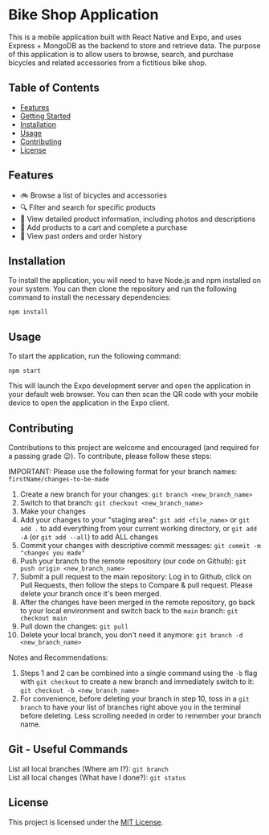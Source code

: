# Bike Shop Application

This is a mobile application built with React Native and Expo, and uses Express + MongoDB as the backend to store and retrieve data. The purpose of this application is to allow users to browse, search, and purchase bicycles and related accessories from a fictitious bike shop.

## Table of Contents

- [Features](#features)
- [Getting Started](#getting-started)
- [Installation](#installation)
- [Usage](#usage)
- [Contributing](#contributing)
- [License](#license)

## Features

- 🚲 Browse a list of bicycles and accessories
- 🔍 Filter and search for specific products
- 📇 View detailed product information, including photos and descriptions
- 🛒 Add products to a cart and complete a purchase
- 📅 View past orders and order history

## Installation

To install the application, you will need to have Node.js and npm installed on your system. You can then clone the repository and run the following command to install the necessary dependencies:

`npm install`

## Usage

To start the application, run the following command:

`npm start`

This will launch the Expo development server and open the application in your default web browser. You can then scan the QR code with your mobile device to open the application in the Expo client.

## Contributing

Contributions to this project are welcome and encouraged (and required for a passing grade 😉). To contribute, please follow these steps:

IMPORTANT: Please use the following format for your branch names: `firstName/changes-to-be-made`

1. Create a new branch for your changes: `git branch <new_branch_name>`
2. Switch to that branch: `git checkout <new_branch_name>`
3. Make your changes
4. Add your changes to your "staging area": `git add <file_name>` or `git add .` to add everything from your current working directory, or `git add -A` (or `git add --all`) to add ALL changes
5. Commit your changes with descriptive commit messages: `git commit -m "changes you made"`
6. Push your branch to the remote repository (our code on Github): `git push origin <new_branch_name>`
7. Submit a pull request to the main repository: Log in to Github, click on Pull Requests, then follow the steps to Compare & pull request. Please delete your branch once it's been merged.
8. After the changes have been merged in the remote repository, go back to your local environment and switch back to the `main` branch: `git checkout main`
9. Pull down the changes: `git pull`
10. Delete your local branch, you don't need it anymore: `git branch -d <new_branch_name>`

Notes and Recommendations:

1. Steps 1 and 2 can be combined into a single command using the `-b` flag with `git checkout` to create a new branch and immediately switch to it: `git checkout -b <new_branch_name>`
2. For convenience, before deleting your branch in step 10, toss in a `git branch` to have your list of branches right above you in the terminal before deleting. Less scrolling needed in order to remember your branch name.

## Git - Useful Commands

List all local branches (Where am I?): `git branch`  
List all local changes (What have I done?): `git status`

## License

This project is licensed under the [MIT License](https://opensource.org/licenses/MIT).

